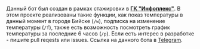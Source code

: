 Данный бот был создан в рамках стажировки в **[ГК "Инфоплекс"](https://infoplex.ru)**. В этом проекте реализованы такие функции, как показ температуры в данный момент в городе Бийске (`/w`), подписка на изменение температуры (`/f`), также есть возможность  посмотреть график температуры за последние 6 часов (`/p`).  Если есть интерес в разработке - пишите pull reqests или issues. Ссылка на данного бота в [Telegram](https://tlgg.ru/infoplex_weather_bot).

